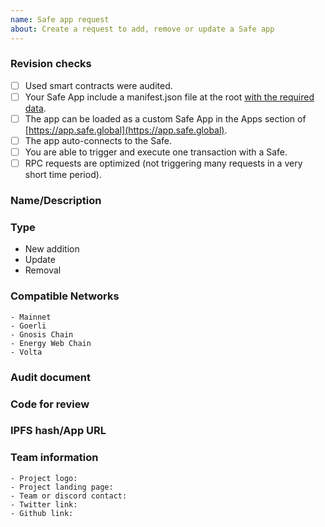 ```yaml
---
name: Safe app request
about: Create a request to add, remove or update a Safe app
---
```


<!--
BEFORE SUBMITTING:
    1. Please search to make sure this request has not been opened already
    2. Please make sure that you followed the instructions at https://docs.safe.global/safe-core-aa-sdk/safe-apps/release
    3. Your app is available on production chains and is production ready.
-->

### Revision checks
<!--
Please tell us if you did at least this checks
-->
 - [ ] Used smart contracts were audited.
 - [ ] Your Safe App include a manifest.json file at the root [with the required data](https://docs.safe.global/safe-core-aa-sdk/safe-apps/release).
 - [ ] The app can be loaded as a custom Safe App in the Apps section of [https://app.safe.global](https://app.safe.global).
 - [ ] The app auto-connects to the Safe.
 - [ ] You are able to trigger and execute one transaction with a Safe.
 - [ ] RPC requests are optimized (not triggering many requests in a very short time period).

### Name/Description
<!--
This field is optional, although we expect that the name is filled here or at issue title field.
-->

### Type
<!--
delete those which doesn't apply
-->
   - New addition
   - Update
   - Removal

### Compatible Networks
<!--
This field is optional, except when adding a new app. An app can be compatible with one or many networks.
Just list the ones that are compatible.
-->
    - Mainnet
    - Goerli
    - Gnosis Chain
    - Energy Web Chain
    - Volta

### Audit document
<!--
Link to smart contracts audit.
-->

### Code for review
<!--
Link to git repository where the app is published.
-->

### IPFS hash/App URL
<!--
If the app is already published you can provide an IPFS hash or URL.
-->

### Team information
<!--
Some general team info. Not all fields are mandatory, but they will improve the user experience.
    - Project logo: should be an IMG or a link to an IMG that we can use.
    - Project landing page: the team main page. Usually it is the root domain.
    - Team or discord contact: a place where users can message you in case they find issues.
    - Twitter link
    - Github link
-->
    - Project logo:
    - Project landing page:
    - Team or discord contact:
    - Twitter link:
    - Github link:
